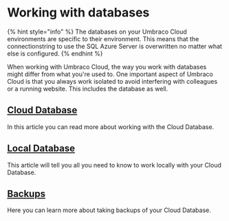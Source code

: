 # Working with databases

{% hint style="info" %}
The databases on your Umbraco Cloud environments are specific to their environment. This means that the connectionstring to use the SQL Azure Server is overwritten no matter what else is configured.
{% endhint %}

When working with Umbraco Cloud, the way you work with databases might differ from what you're used to. One important aspect of Umbraco Cloud is that you always work isolated to avoid interfering with colleagues or a running website. This includes the database as well.

## [Cloud Database](cloud-database/)

In this article you can read more about working with the Cloud Database.

## [Local Database](local-database.md)

This article will tell you all you need to know to work locally with your Cloud Database.

## [Backups](backups.md)

Here you can learn more about taking backups of your Cloud Database.
